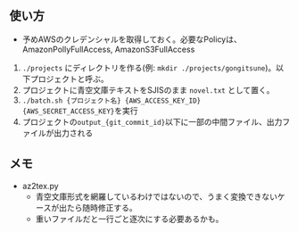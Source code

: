 ## 使い方

* 予めAWSのクレデンシャルを取得しておく。必要なPolicyは、AmazonPollyFullAccess, AmazonS3FullAccess

1. `./projects` にディレクトリを作る(例: `mkdir ./projects/gongitsune`)。以下プロジェクトと呼ぶ。
2. プロジェクトに青空文庫テキストをSJISのまま `novel.txt` として置く。
3. `./batch.sh {プロジェクト名} {AWS_ACCESS_KEY_ID} {AWS_SECRET_ACCESS_KEY}`を実行
4. プロジェクトの`output_{git_commit_id}`以下に一部の中間ファイル、出力ファイルが出力される

## メモ

* az2tex.py
    - 青空文庫形式を網羅しているわけではないので、うまく変換できないケースが出たら随時修正する。
    - 重いファイルだと一行ごと逐次にする必要あるかも。

